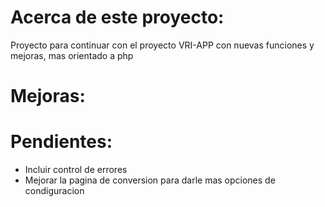 # Acerca de este proyecto:

Proyecto para continuar con el proyecto VRI-APP con nuevas funciones y mejoras, mas orientado a php

# Mejoras:

# Pendientes:
 - Incluir control de errores
 - Mejorar la pagina de conversion para darle mas opciones de condiguracion